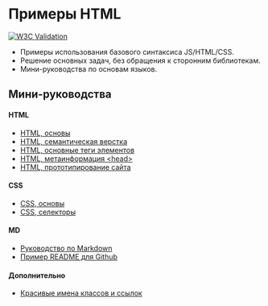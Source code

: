 # Примеры HTML

[![W3C Validation](https://img.shields.io/w3c-validation/default?targetUrl=https%3A%2F%2Fgrand-web.github.io%2Fsimple-html-templates%2F)](https://www.w3.org/Consortium/)

- Примеры использования базового синтаксиса JS/HTML/CSS.
- Решение основных задач, без обращения к сторонним библиотекам.
- Мини-руководства по основам языков.

## Мини-руководства

#### HTML

<!-- FIXME ИСПРАВИТЬ+ДОБАВИТЬ ССЫЛКИ -->
<!-- FIXME ДОБАВИТЬ СУБ-ССЫЛКИ -->

- [HTML, основы](mini-manuals/html.md)
- [HTML, семантическая верстка](mini-manuals/html-semantic.md)
- [HTML, основные теги элементов](mini-manuals/html-tags.md)
- [HTML, метаинформация <head\>](mini-manuals/html-head.md)
- [HTML, прототипирование сайта](mini-manuals/html-prototype.md)

#### CSS

- [CSS, основы](mini-manuals/css.md)
- [CSS, селекторы](mini-manuals/css-selectors.md)

#### MD

- [Руководство по Markdown](mini-manuals/md.md)
- [Пример README для Github](<mini-manuals/md(example).md>)

#### Дополнительно

- [Красивые имена классов и ссылок](mini-manuals/oth/names-class-links.md)

